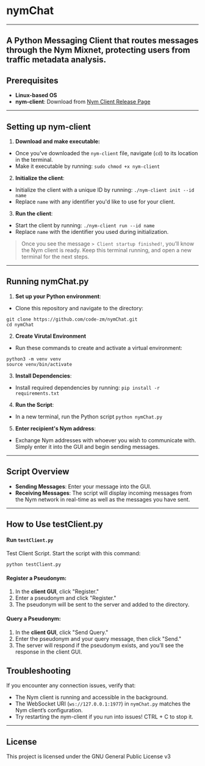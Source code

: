 # nymChat
---
A Python Messaging Client that routes messages through the Nym Mixnet, protecting users from traffic metadata analysis.
---
## Prerequisites

- **Linux-based OS**
- **nym-client**: Download from [Nym Client Release Page](https://github.com/nymtech/nym/releases/tag/nym-binaries-v2024.12-aero)
---
## Setting up nym-client

1. **Download and make executable:**
- Once you've downloaded the `nym-client` file, navigate (`cd`) to its location in the terminal.
- Make it executable by running: `sudo chmod +x nym-client`

2. **Initialize the client**:
- Initialize the client with a unique ID by running:  `./nym-client init --id name` 
- Replace `name` with any identifier you'd like to use for your client.

3. **Run the client**:
- Start the client by running: `./nym-client run --id name`
- Replace `name` with the identifier you used during initialization.
> Once you see the message `> Client startup finished!`, you’ll know the Nym client is ready. Keep this terminal running, and open a new terminal for the next steps.
---
## Running nymChat.py

1. **Set up your Python environment**:
- Clone this repository and navigate to the directory:
```
git clone https://github.com/code-zm/nymChat.git
cd nymChat
```

2. **Create Virutal Environment**
- Run these commands to create and activate a virtual environment:
```
python3 -m venv venv
source venv/bin/activate
```

3. **Install Dependencies**:
- Install required dependencies by running: `pip install -r requirements.txt`

4. **Run the Script**:
- In a new terminal, run the Python script `python nymChat.py`

5. **Enter recipient's Nym address**:
- Exchange Nym addresses with whoever you wish to communicate with. Simply enter it into the GUI and begin sending messages. 
---
## Script Overview

- **Sending Messages**: Enter your message into the GUI.
- **Receiving Messages**: The script will display incoming messages from the Nym network in real-time as well as the messages you have sent.
---

## How to Use testClient.py
#### Run `testClient.py`
Test Client Script. Start the script with this command:
```
python testClient.py
```

#### Register a Pseudonym:
1. In the **client GUI**, click "Register."
2. Enter a pseudonym and click "Register."
3. The pseudonym will be sent to the server and added to the directory.

#### Query a Pseudonym:
1. In the **client GUI**, click "Send Query."
2. Enter the pseudonym and your query message, then click "Send."
3. The server will respond if the pseudonym exists, and you’ll see the response in the client GUI.

## Troubleshooting
If you encounter any connection issues, verify that:

- The Nym client is running and accessible in the background.
- The WebSocket URI (`ws://127.0.0.1:1977`) in `nymChat.py` matches the Nym client’s configuration.
- Try restarting the nym-client if you run into issues! CTRL + C to stop it. 
---
## License
This project is licensed under the GNU General Public License v3

